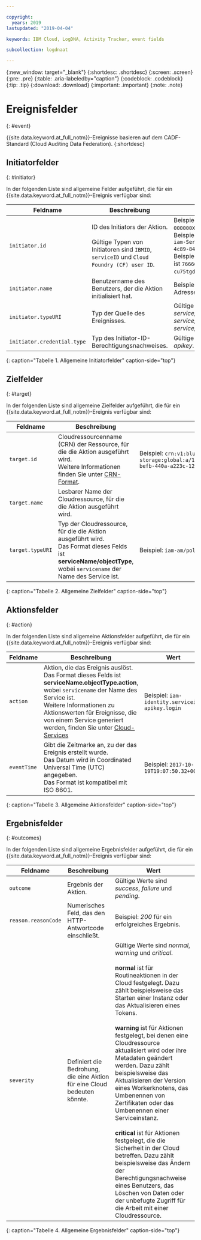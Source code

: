 ```yaml
---

copyright:
  years: 2019
lastupdated: "2019-04-04"

keywords: IBM Cloud, LogDNA, Activity Tracker, event fields

subcollection: logdnaat

---
```


{:new_window: target="_blank"}
{:shortdesc: .shortdesc}
{:screen: .screen}
{:pre: .pre}
{:table: .aria-labeledby="caption"}
{:codeblock: .codeblock}
{:tip: .tip}
{:download: .download}
{:important: .important}
{:note: .note}



# Ereignisfelder
{: #event}

{{site.data.keyword.at_full_notm}}-Ereignisse basieren auf dem CADF-Standard (Cloud Auditing Data Federation).
{:shortdesc}

## Initiatorfelder
{: #initiator}

In der folgenden Liste sind allgemeine Felder aufgeführt, die für ein {{site.data.keyword.at_full_notm}}-Ereignis verfügbar sind: 

| Feldname | Beschreibung | Wert |
|------------|-------------|-------|
| `initiator.id` | ID des Initiators der Aktion. </br></br>Gültige Typen von Initiatoren sind `IBMID`, `serviceID` und `Cloud Foundry (CF) user ID`. | Beispiel für eine IBMid ist `IBMid-000000XXX2`. </br>Beispiel für eine Service-ID ist `iam-ServiceId-12345678-0165-4c89-847d-9660b1632e14`. </br>Beispiel für eine CF-Benutzer-ID ist `7666666b-23ae-4a34-8569-cu75tgdr4da3`. |
| `initiator.name` | Benutzername des Benutzers, der die Aktion initialisiert hat. | Beispielsweise eine E-Mail-Adresse. |
| `initiator.typeURI` | Typ der Quelle des Ereignisses. |Gültige Werte sind *service/security/account/user*, *service/security/clientid* und *service/security/account/serviceid*. |
| `initiator.credential.type` | Typ des Initiator-ID-Berechtigungsnachweises. | Gültige Werte sind *user*, *token* und *apikey*. |
{: caption="Tabelle 1. Allgemeine Initiatorfelder" caption-side="top"} 

  

## Zielfelder
{: #target}

In der folgenden Liste sind allgemeine Zielfelder aufgeführt, die für ein {{site.data.keyword.at_full_notm}}-Ereignis verfügbar sind: 

| Feldname | Beschreibung | Wert |
|------------|-------------|-------|
| `target.id` | Cloudressourcenname (CRN) der Ressource, für die die Aktion ausgeführt wird. </br>Weitere Informationen finden Sie unter [CRN-Format](/docs/overview?topic=overview-format-crn#format). |Beispiel: `crn:v1:bluemix:public:cloud-object-storage:global:a/12345678e6232019c6567c9123456789:fr56et47-befb-440a-a223c-12345678dae1:bucket:bucket1` |
| `target.name` | Lesbarer Name der Cloudressource, für die die Aktion ausgeführt wird. |  |
| `target.typeURI` | Typ der Cloudressource, für die die Aktion ausgeführt wird. </br>Das Format dieses Felds ist **serviceName/objectType**, wobei `servicename` der Name des Service ist. |Beispiel: `iam-am/policy` oder `cloud-object-storage/bucket/acl` |
{: caption="Tabelle 2. Allgemeine Zielfelder" caption-side="top"} 


 
## Aktionsfelder
{: #action}

In der folgenden Liste sind allgemeine Aktionsfelder aufgeführt, die für ein {{site.data.keyword.at_full_notm}}-Ereignis verfügbar sind: 

| Feldname | Beschreibung | Wert |
|------------|-------------|-------|
| `action` | Aktion, die das Ereignis auslöst. </br>Das Format dieses Felds ist **serviceName.objectType.action**, wobei `servicename` der Name des Service ist. </br>Weitere Informationen zu Aktionswerten für Ereignisse, die von einem Service generiert werden, finden Sie unter <a href="/docs/services/Activity-Tracker-with-LogDNA?topic=logdnaat-cloud_services#cloud_services">Cloud-Services</a> | Beispiel: `iam-identity.serviceid-apikey.login` |
| `eventTime` | Gibt die Zeitmarke an, zu der das Ereignis erstellt wurde. </br>Das Datum wird in Coordinated Universal Time (UTC) angegeben. </br>Das Format ist kompatibel mit ISO 8601. | Beispiel: `2017-10-19T19:07:50.32+0000` |
{: caption="Tabelle 3. Allgemeine Aktionsfelder" caption-side="top"} 



## Ergebnisfelder
{: #outcomes}

In der folgenden Liste sind allgemeine Ergebnisfelder aufgeführt, die für ein {{site.data.keyword.at_full_notm}}-Ereignis verfügbar sind: 

| Feldname | Beschreibung | Wert |
|------------|-------------|-------|
| `outcome` | Ergebnis der Aktion. |Gültige Werte sind *success*, *failure* und *pending*. |
| `reason.reasonCode` | Numerisches Feld, das den HTTP-Antwortcode einschließt. |Beispiel: *200* für ein erfolgreiches Ergebnis. |
| `severity` | Definiert die Bedrohung, die eine Aktion für eine Cloud bedeuten könnte. |Gültige Werte sind *normal*, *warning* und *critical*. </br></br>**normal** ist für Routineaktionen in der Cloud festgelegt. Dazu zählt beispielsweise das Starten einer Instanz oder das Aktualisieren eines Tokens. </br></br>**warning** ist für Aktionen festgelegt, bei denen eine Cloudressource aktualisiert wird oder ihre Metadaten geändert werden. Dazu zählt beispielsweise das Aktualisieren der Version eines Workerknotens, das Umbenennen von Zertifikaten oder das Umbenennen einer Serviceinstanz. </br></br>**critical** ist für Aktionen festgelegt, die die Sicherheit in der Cloud betreffen. Dazu zählt beispielsweise das Ändern der Berechtigungsnachweise eines Benutzers, das Löschen von Daten oder der unbefugte Zugriff für die Arbeit mit einer Cloudressource. |
{: caption="Tabelle 4. Allgemeine Ergebnisfelder" caption-side="top"} 


